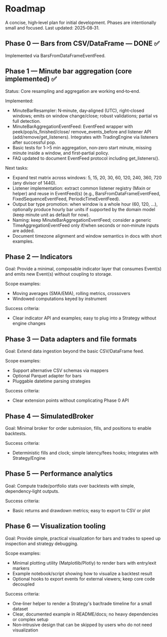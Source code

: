 # Roadmap

A concise, high‑level plan for initial development. Phases are intentionally small and
focused. Last updated: 2025‑08‑31.

## Phase 0 — Bars from CSV/DataFrame — DONE ✅

Implemented via BarsFromDataFrameEventFeed.

## Phase 1 — Minute bar aggregation (core implemented) ✅

Status: Core resampling and aggregation are working end‑to‑end.

Implemented:
- MinuteBarResampler: N‑minute, day‑aligned (UTC), right‑closed windows; emits on window
  change/close; robust validations; partial vs full detection.
- MinuteBarAggregationEventFeed: EventFeed wrapper with peek/pop/is_finished/close/
  remove_events_before and listener API (add/remove/get_listeners). Integrates with
  TradingEngine via listeners after successful pop.
- Basic tests for 1‑>5 min aggregation, non‑zero start minute, missing minute inside a window,
  and first‑partial policy.
- FAQ updated to document EventFeed protocol including get_listeners().

Next tasks:
- Expand test matrix across windows: 5, 15, 20, 30, 60, 120, 240, 360, 720 (any divisor of 1440).
- Listener implementation: extract common listener registry (Mixin or helper) and reuse in
  EventFeed(s) (e.g., BarsFromDataFrameEventFeed, FixedSequenceEventFeed, PeriodicTimeEventFeed).
- Output bar type promotion: when window is a whole hour (60, 120, ...), optionally produce
  hourly bar units if supported by the domain model (keep minute unit as default for now).
- Naming: keep MinuteBarAggregationEventFeed; consider a generic TimeAggregationEventFeed only
  if/when seconds or non‑minute inputs are added.
- Document timezone alignment and window semantics in docs with short examples.

## Phase 2 — Indicators

Goal: Provide a minimal, composable indicator layer that consumes Event(s) and emits new
Event(s) without coupling to storage.

Scope examples:
- Moving averages (SMA/EMA), rolling metrics, crossovers
- Windowed computations keyed by instrument

Success criteria:
- Clear indicator API and examples; easy to plug into a Strategy without engine changes

## Phase 3 — Data adapters and file formats

Goal: Extend data ingestion beyond the basic CSV/DataFrame feed.

Scope examples:
- Support alternative CSV schemas via mappers
- Optional Parquet adapter for bars
- Pluggable datetime parsing strategies

Success criteria:
- Clear extension points without complicating Phase 0 API

## Phase 4 — SimulatedBroker

Goal: Minimal broker for order submission, fills, and positions to enable backtests.

Success criteria:
- Deterministic fills and clock; simple latency/fees hooks; integrates with Strategy/Engine

## Phase 5 — Performance analytics

Goal: Compute trade/portfolio stats over backtests with simple, dependency‑light outputs.

Success criteria:
- Basic returns and drawdown metrics; easy to export to CSV or plot

## Phase 6 — Visualization tooling

Goal: Provide simple, practical visualization for bars and trades to speed up inspection and
strategy debugging.

Scope examples:
- Minimal plotting utility (Matplotlib/Plotly) to render bars with entry/exit markers
- Example notebook/script showing how to visualize a backtest result
- Optional hooks to export events for external viewers; keep core code decoupled

Success criteria:
- One‑liner helper to render a Strategy's bar/trade timeline for a small dataset
- Clear, documented example in README/docs; no heavy dependencies or complex setup
- Non‑intrusive design that can be skipped by users who do not need visualization

